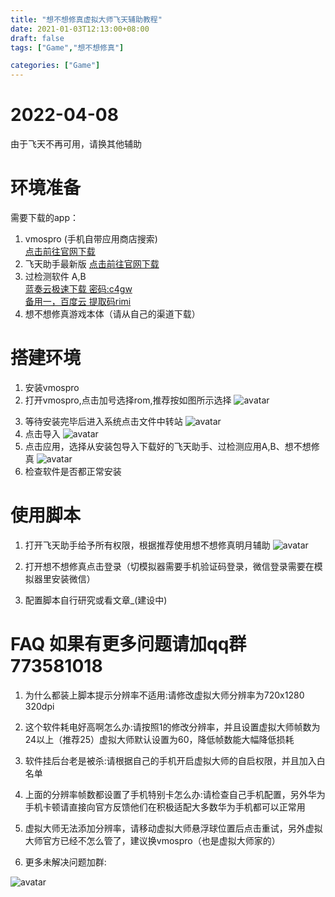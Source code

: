 ```yaml
---
title: "想不想修真虚拟大师飞天辅助教程"
date: 2021-01-03T12:13:00+08:00
draft: false
tags: ["Game","想不想修真"]

categories: ["Game"]
---
```

# 2022-04-08
由于飞天不再可用，请换其他辅助
# 环境准备
需要下载的app：
1. vmospro (手机自带应用商店搜索)<br /><a href="http://www.vmos.cn/product_center_vmospro.htm">点击前往官网下载</a>
2. 飞天助手最新版 <a href="https://www.aistool.com/">点击前往官网下载</a>
3. 过检测软件 A,B <br /><a href="https://lengyefenghan.lanzoux.com/b01615vej">蓝奏云极速下载 密码:c4gw</a><br /><a href="https://pan.baidu.com/s/1ahwIuPSi3Dwsv-WVFccyug">备用一，百度云 提取码rimi</a>
4. 想不想修真游戏本体（请从自己的渠道下载）
# 搭建环境
1. 安装vmospro
2. 打开vmospro,点击加号选择rom,推荐按如图所示选择
![avatar](https://cdn.jsdelivr.net/gh/lengyefenghan/blog-imgages/blog/2021-01-03-img1.png)
<!-- <img src="https://cdn.jsdelivr.net/gh/lengyefenghan/blog-imgages/blog/2021-01-03-img1.png"> -->
3. 等待安装完毕后进入系统点击文件中转站
![avatar](https://cdn.jsdelivr.net/gh/lengyefenghan/blog-imgages/blog/2021-01-03-img2.png)
4. 点击导入
![avatar](https://cdn.jsdelivr.net/gh/lengyefenghan/blog-imgages/blog/2021-01-03-img3.png)
5. 点击应用，选择从安装包导入下载好的飞天助手、过检测应用A,B、想不想修真
![avatar](https://cdn.jsdelivr.net/gh/lengyefenghan/blog-imgages/blog/2021-01-03-img4.png)
6. 检查软件是否都正常安装

# 使用脚本

1. 打开飞天助手给予所有权限，根据推荐使用想不想修真明月辅助
![avatar](https://cdn.jsdelivr.net/gh/lengyefenghan/blog-imgages/blog/2021-01-03-img5.png)
2. 打开想不想修真点击登录（切模拟器需要手机验证码登录，微信登录需要在模拟器里安装微信）


3. 配置脚本自行研究或看文章_(建设中)

# FAQ 如果有更多问题请加qq群 773581018

1. 为什么都装上脚本提示分辨率不适用:请修改虚拟大师分辨率为720x1280 320dpi

2. 这个软件耗电好高啊怎么办:请按照1的修改分辨率，并且设置虚拟大师帧数为24以上（推荐25）虚拟大师默认设置为60，降低帧数能大幅降低损耗

3. 软件挂后台老是被杀:请根据自己的手机开启虚拟大师的自启权限，并且加入白名单

4. 上面的分辨率帧数都设置了手机特别卡怎么办:请检查自己手机配置，另外华为手机卡顿请直接向官方反馈他们在积极适配大多数华为手机都可以正常用

5. 虚拟大师无法添加分辨率，请移动虚拟大师悬浮球位置后点击重试，另外虚拟大师官方已经不怎么管了，建议换vmospro（也是虚拟大师家的）

6. 更多未解决问题加群:

![avatar](https://cdn.jsdelivr.net/gh/lengyefenghan/blog-imgages/share/qqqun.png)